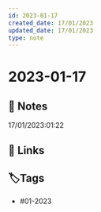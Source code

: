 ```yaml
---
id: 2023-01-17
created_date: 17/01/2023
updated_date: 17/01/2023
type: note
---
```


#  2023-01-17

## 📝 Notes

17/01/2023:01:22

 

## 🔗 Links

## **🏷️Tags**

- #01-2023
